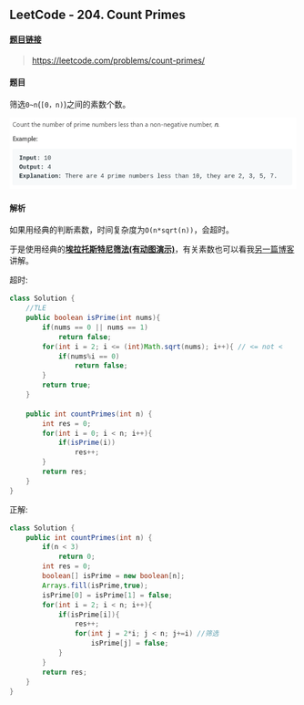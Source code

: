 ﻿## LeetCode - 204. Count Primes

#### [题目链接](https://leetcode.com/problems/count-primes/)

> https://leetcode.com/problems/count-primes/

#### 题目
筛选`0~n`(`[0，n)`)之间的素数个数。

![在这里插入图片描述](images/204_t.png)

#### 解析
如果用经典的判断素数，时间复杂度为`O(n*sqrt(n))`，会超时。

于是使用经典的[**埃拉托斯特尼筛法(有动图演示)**](https://zh.wikipedia.org/wiki/%E5%9F%83%E6%8B%89%E6%89%98%E6%96%AF%E7%89%B9%E5%B0%BC%E7%AD%9B%E6%B3%95)，有关素数也可以看我[另一篇博客](https://github.com/ZXZxin/ZXBlog/blob/master/%E6%95%B0%E6%8D%AE%E7%BB%93%E6%9E%84%E7%AE%97%E6%B3%95/Math/Hdu%20-%201431%E7%B4%A0%E6%95%B0%E5%9B%9E%E6%96%87%E4%BB%A5%E5%8F%8A%E7%B4%A0%E6%95%B0%E7%9B%B8%E5%85%B3%E6%80%BB%E7%BB%93.md)讲解。

超时: 
```java
class Solution {
    //TLE
    public boolean isPrime(int nums){
        if(nums == 0 || nums == 1)
            return false;
        for(int i = 2; i <= (int)Math.sqrt(nums); i++){ // <= not < 
            if(nums%i == 0)
                return false;
        }
        return true;
    }
    
    public int countPrimes(int n) {
        int res = 0;
        for(int i = 0; i < n; i++){
            if(isPrime(i))
                res++;
        }
        return res;
    }
}
```
正解: 
```java
class Solution {
    public int countPrimes(int n) {
        if(n < 3)
            return 0;
        int res = 0;
        boolean[] isPrime = new boolean[n];
        Arrays.fill(isPrime,true);
        isPrime[0] = isPrime[1] = false;
        for(int i = 2; i < n; i++){
            if(isPrime[i]){
                res++;
                for(int j = 2*i; j < n; j+=i) //筛选
                    isPrime[j] = false;
            }
        }
        return res;
    }
}
```

